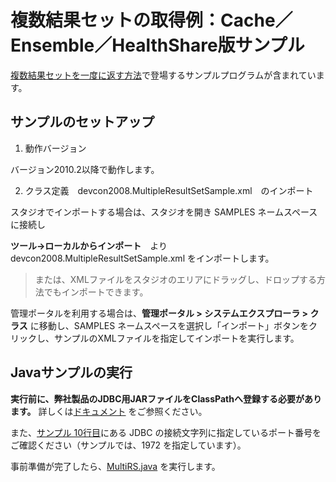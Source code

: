 ﻿# 複数結果セットの取得例：Cache／Ensemble／HealthShare版サンプル

[複数結果セットを一度に返す方法](https://jp.community.intersystems.com/node/499131)で登場するサンプルプログラムが含まれています。

## サンプルのセットアップ

1) 動作バージョン

バージョン2010.2以降で動作します。

2) クラス定義　devcon2008.MultipleResultSetSample.xml　のインポート

スタジオでインポートする場合は、スタジオを開き SAMPLES ネームスペースに接続し

**ツール→ローカルからインポート**　より devcon2008.MultipleResultSetSample.xml をインポートします。

>または、XMLファイルをスタジオのエリアにドラッグし、ドロップする方法でもインポートできます。

管理ポータルを利用する場合は、**管理ポータル > システムエクスプローラ > クラス** に移動し、SAMPLES ネームスペースを選択し「インポート」ボタンをクリックし、サンプルのXMLファイルを指定してインポートを実行します。

## Javaサンプルの実行

**実行前に、弊社製品のJDBC用JARファイルをClassPathへ登録する必要があります。**
詳しくは[ドキュメント](https://docs.intersystems.com/enslatestj/csp/docbook/DocBook.UI.Page.cls?KEY=BGJD_intro#BGJD_intro_packages) をご参照ください。

また、[サンプル 10行目](./MultiRS.java#L10)にある JDBC の接続文字列に指定しているポート番号をご確認ください（サンプルでは、1972 を指定しています）。

事前準備が完了したら、[MultiRS.java](./MultiRS.java) を実行します。




